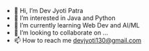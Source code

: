 - 👋 Hi, I’m Dev Jyoti Patra
- 👀 I’m interested in Java and Python
- 🌱 I’m currently learning Web Dev and AI/ML
- 💞️ I’m looking to collaborate on ...
- 📫 How to reach me devjyoti130@gmail.com

<!---
Dev130/Dev130 is a ✨ special ✨ repository because its `README.md` (this file) appears on your GitHub profile.
You can click the Preview link to take a look at your changes.
--->
